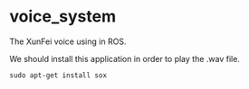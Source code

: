 # voice_system
The XunFei voice using in ROS.

We should install this application in order to play the .wav file.

```
sudo apt-get install sox
```
